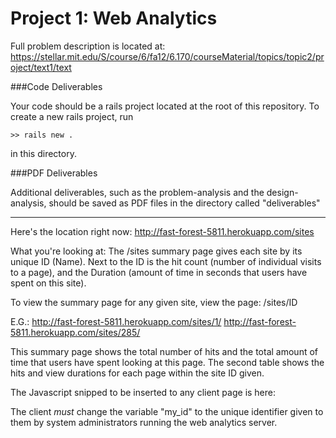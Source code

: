 Project 1: Web Analytics
========================

Full problem description is located at:
https://stellar.mit.edu/S/course/6/fa12/6.170/courseMaterial/topics/topic2/project/text1/text


###Code Deliverables

Your code should be a rails project located at the root of this repository. To
create a new rails project, run

    >> rails new .

in this directory.


###PDF Deliverables

Additional deliverables, such as the problem-analysis and the design-analysis, should
be saved as PDF files in the directory called "deliverables"

--------------------------------------------------------------

Here's the location right now:
http://fast-forest-5811.herokuapp.com/sites

What you're looking at:
The /sites summary page gives each site by its unique ID (Name). Next to the ID is the hit count (number of individual visits to a page), and the Duration (amount of time in seconds that users have spent on this site).

To view the summary page for any given site, view the page:
/sites/ID

E.G.:
http://fast-forest-5811.herokuapp.com/sites/1/
http://fast-forest-5811.herokuapp.com/sites/285/

This summary page shows the total number of hits and the total amount of time that users have spent looking at this page. The second table shows the hits and view durations for each page within the site ID given.

The Javascript snipped to be inserted to any client page is here:

<script type="text/javascript">
      var time_start;
      var my_id = XXXXXXXXX;
      window.onload = function() {
            time_start = new Date().getTime();
      }

      window.onunload = function() {
            ping(new Date().getTime() - time_start);
      }

      function ping(difference) {
            var xhr = new XMLHttpRequest();

      	    xhr.onreadystatechange = function() {
	            if (xhr.readyState == 1) {
		       console.log("The call to open(...) succeeded.");
	            }
		    if (xhr.readyState == 2) {
          	       console.log("The call to send(...) succeeded. Waiting for response...");
		    }
		    if (xhr.readyState == 3) {
		       console.log("The response is coming in!!");
		    }
		    if (xhr.readyState == 4) {
		       console.log("The call to open(...) succeeded.We now have the complete response: " + xhr.response);
        	    }
            }
               var url = window.location.pathname;
	       xhr.open("GET", "http://fast-forest-5811.herokuapp.com/sites/"+my_id+"/"+url+"/"+difference/1000, false);
	       xhr.send("");
      }
</script>

The client *must* change the variable "my_id" to the unique identifier given to them by system administrators running the web analytics server.